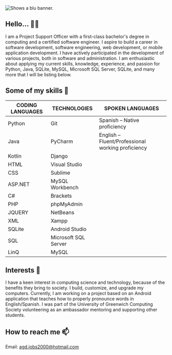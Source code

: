 <picture>
  <source media="(prefers-color-scheme: dark)" width="100%" height="150" srcset="https://www.bddesign.co.uk/wp-content/uploads/2015/09/lff-binary-code-header.jpg">
  <source media="(prefers-color-scheme: light)" srcset="https://www.bddesign.co.uk/wp-content/uploads/2015/09/lff-binary-code-header.jpg">
  <img alt="Shows a blu banner." src="https://www.bddesign.co.uk/wp-content/uploads/2015/09/lff-binary-code-header.jpg">
</picture>

## Hello... 👋😎
I am a Project Support Officer with a first-class bachelor's degree in computing and a certified software engineer. I aspire to build a career in software development, software engineering, web development, or mobile application development. I have actively participated in the development of various projects, both in software and administration. I am enthusiastic about applying my current skills, knowledge, experience, and passion
for Python, Java, SQLite, MySQL, Microsoft SQL Server, SQLite, and many more that I will be listing below.
## Some of my skills 🧠 

|CODING LANGUAGES|TECHNOLOGIES   |SPOKEN LANGUAGES                                 |
|----------------|---------------|-------------------------------------------------|
|Python          |Git            |Spanish – Native proficiency                     |
|Java            |PyCharm        |English – Fluent/Professional working proficiency|
|Kotlin          |Django         ||
|HTML            |Visual Studio  ||
|CSS             |Sublime        ||
|ASP.NET         |MySQL Workbench||
|C#              |Brackets       ||
|PHP             |phpMyAdmin     ||
|JQUERY          |NetBeans       ||
|XML             |Xampp          ||
|SQLite          |Android Studio ||
|SQL             |Microsoft SQL Server||
|LinQ            |MySQL          ||

## Interests 💭
I have a keen interest in computing science and technology, because of the benefits they bring to society. I build, customize, and upgrade my computers. Currently, I am working on a project based on an Android application that teaches how to properly pronounce words in English/Spanish. I was part of the University of Greenwich Computing Society volunteering as an ambassador mentoring and supporting other students.
## How to reach me 📫
Email: agd.jobs2000@hotmail.com
